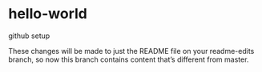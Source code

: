 # hello-world
github setup


These changes will be made to just the README file on your readme-edits branch, so now this branch contains content that’s different from master.
